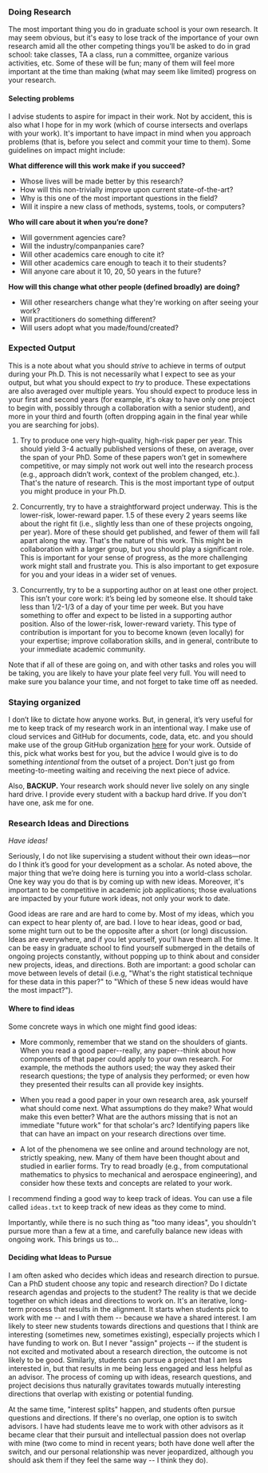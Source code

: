 ### Doing Research

The most important thing you do in graduate school is your own research.
It may seem obvious, but it's easy to lose track of the importance of your own research amid all the other competing things you’ll be asked to do in grad school: take classes, TA a class, run a committee, organize various activities, etc.
Some of these will be fun; many of them will feel more important at the time than making (what may seem like limited) progress on your research.

#### Selecting problems

I advise students to aspire for impact in their work.
Not by accident, this is also what I hope for in my work (which of course intersects and overlaps with your work).
It's important to have impact in mind when you approach problems (that is, before you select and commit your time to them).
Some guidelines on impact might include:

**What difference will this work make if you succeed?** 
- Whose lives will be made better by this research?
- How will this non-trivially improve upon current state-of-the-art?
- Why is this one of the most important questions in the field?
- Will it inspire a new class of methods, systems, tools, or computers?

**Who will care about it when you’re done?**
- Will government agencies care?
- Will the industry/companpanies care?
- Will other academics care enough to cite it?
- Will other academics care enough to teach it to their students?
- Will anyone care about it 10, 20, 50 years in the future?

**How will this change what other people (defined broadly) are doing?**
- Will other researchers change what they're working on after seeing your work?
- Will practitioners do something different?
- Will users adopt what you made/found/created?

### Expected Output

This is a note about what you should _strive_ to achieve in terms of output during your Ph.D.
This is not necessarily what I expect to see as your output, but what you should expect to _try_ to produce.
These expectations are also averaged over multiple years.
You should expect to produce less in your first and second years (for example, it's okay to have only one project to begin with, possibly through a collaboration with a senior student), and more in your third and fourth (often dropping again in the final year while you are searching for jobs).

1. Try to produce one very high-quality, high-risk paper per year.
This should yield 3-4 actually published versions of these, on average, over the span of your PhD.
Some of these papers won’t get in somewhere competitive, or may simply not work out well into the research process (e.g., approach didn’t work, context of the problem changed, etc.).
That's the nature of research.
This is the most important type of output you might produce in your Ph.D.

2. Concurrently, try to have a straightforward project underway.
This is the lower-risk, lower-reward paper.
1.5 of these every 2 years seems like about the right fit (i.e., slightly less than one of these projects ongoing, per year).
More of these should get published, and fewer of them will fall apart along the way.
That's the nature of this work.
This might be in collaboration with a larger group, but you should play a significant role.
This is important for your sense of progress, as the more challenging work might stall and frustrate you.
This is also important to get exposure for you and your ideas in a wider set of venues.

3. Concurrently, try to be a supporting author on at least one other project.
This isn’t your core work: it’s being led by someone else.
It should take less than 1/2-1/3 of a day of your time per week.
But you have something to offer and expect to be listed in a supporting author position.
Also of the lower-risk, lower-reward variety.
This type of contribution is important for you to become known (even locally) for your expertise; improve collaboration skills, and in general, contribute to your immediate academic community.

Note that if all of these are going on, and with other tasks and roles you will be taking, you are likely to have your plate feel very full.
You will need to make sure you balance your time, and not forget to take time off as needed.

### Staying organized

I don’t like to dictate how anyone works.
But, in general, it’s very useful for me to keep track of my research work in an intentional way.
I make use of cloud services and GitHub for documents, code, data, etc. and you should make use of the group GitHub organization [here](https://github.com/comp-physics/) for your work.
Outside of this, pick what works best for you, but the advice I would give is to do something _intentional_ from the outset of a project.
Don't just go from meeting-to-meeting waiting and receiving the next piece of advice.

Also, **BACKUP.** Your research work should never live solely on any single hard drive.
I provide every student with a backup hard drive.
If you don't have one, ask me for one.


### Research Ideas and Directions

_Have ideas!_

Seriously, I do not like supervising a student without their own ideas—nor do I think it’s good for your development as a scholar.
As noted above, the major thing that we’re doing here is turning you into a world-class scholar.
One key way you do that is by coming up with new ideas.
Moreover, it's important to be competitive in academic job applications; those evaluations are impacted by your future work ideas, not only your work to date.

Good ideas are rare and are hard to come by.
Most of my ideas, which you can expect to hear plenty of, are bad.
I love to hear ideas, good or bad, some might turn out to be the opposite after a short (or long) discussion.
Ideas are everywhere, and if you let yourself, you'll have them all the time.
It can be easy in graduate school to find yourself submerged in the details of ongoing projects constantly, without popping up to think about and consider new projects, ideas, and directions.
Both are important: a good scholar can move between levels of detail (i.e.g, "What's the right statistical technique for these data in this paper?" to "Which of these 5 new ideas would have the most impact?").

#### Where to find ideas

Some concrete ways in which one might find good ideas:

* More commonly, remember that we stand on the shoulders of giants.
When you read a good paper--really, any paper--think about how components of that paper could apply to your own research.
For example, the methods the authors used; the way they asked their research questions; the type of analysis they performed; or even how they presented their results can all provide key insights.

* When you read a good paper in your own research area, ask yourself what should come next.
What assumptions do they make?
What would make this even better?
What are the authors missing that is not an immediate "future work"  for that scholar's arc?
Identifying papers like that can have an impact on your research directions over time.

* A lot of the phenomena we see online and around technology are not, strictly speaking, new.
Many of them have been thought about and studied in earlier forms.
Try to read broadly (e.g., from computational mathematics to physics to mechanical and aerospace engineering), and consider how these texts and concepts are related to your work.

I recommend finding a good way to keep track of ideas.
You can use a file called `ideas.txt` to keep track of new ideas as they come to mind.

Importantly, while there is no such thing as "too many ideas", you shouldn't pursue more than a few at a time, and carefully balance new ideas with ongoing work.
This brings us to...

#### Deciding what Ideas to Pursue

I am often asked who decides which ideas and research direction to pursue.
Can a PhD student choose any topic and research direction?
Do I dictate research agendas and projects to the student?
The reality is that we decide together on which ideas and directions to work on.
It's an iterative, long-term process that results in the alignment.
It starts when students pick to work with me -- and I with them -- because we have a shared interest.
I am likely to steer new students towards directions and questions that I think are interesting (sometimes new, sometimes existing), especially projects which I have funding to work on.
But I never "assign" projects -- if the student is not excited and motivated about a research direction, the outcome is not likely to be good.
Similarly, students can pursue a project that I am less interested in, but that results in me being less engaged and less helpful as an advisor.
The process of coming up with ideas, research questions, and project decisions thus naturally gravitates towards mutually interesting directions that overlap with existing or potential funding.

At the same time, "interest splits" happen, and students often pursue questions and directions.
If there's no overlap, one option is to switch advisors.
I have had students leave me to work with other advisors as it became clear that their pursuit and intellectual passion does not overlap with mine (two come to mind in recent years; both have done well after the switch, and our personal relationship was never jeopardized, although you should ask them if they feel the same way -- I think they do).

